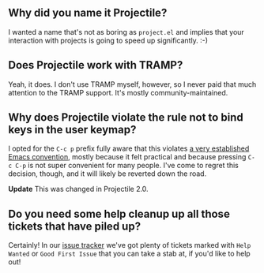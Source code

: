 ## Why did you name it Projectile?

I wanted a name that's not as boring as `project.el` and implies that your
interaction with projects is going to speed up significantly. :-)

## Does Projectile work with TRAMP?

Yeah, it does. I don't use TRAMP myself, however, so I never paid that
much attention to the TRAMP support. It's mostly community-maintained.

## Why does Projectile violate the rule not to bind keys in the user keymap?

I opted for the `C-c p` prefix fully aware that this violates [a very
established Emacs
convention](https://www.gnu.org/software/emacs/manual/html_node/elisp/Key-Binding-Conventions.html),
mostly because it felt practical and because pressing `C-c C-p` is not
super convenient for many people. I've come to regret this decision,
though, and it will likely be reverted down the road.

**Update** This was changed in Projectile 2.0.

## Do you need some help cleanup up all those tickets that have piled up?

Certainly! In our [issue
tracker](https://github.com/bbatsov/projectile/issues/) we've got
plenty of tickets marked with `Help Wanted` or `Good First Issue` that
you can take a stab at, if you'd like to help out!
